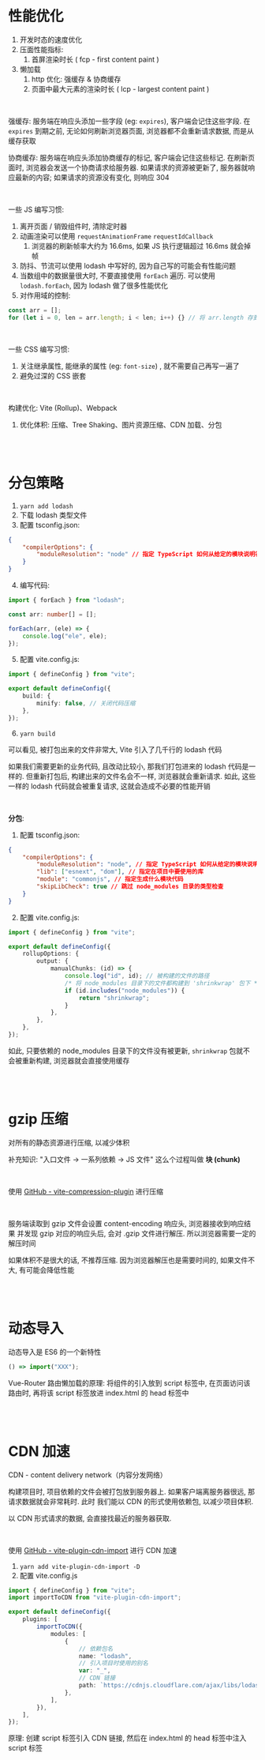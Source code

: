 # 性能优化

1.  开发时态的速度优化
2.  压面性能指标:
    1.  首屏渲染时长 ( fcp - first content paint )
3.  懒加载
    1.  http 优化: 强缓存 & 协商缓存
    2.  页面中最大元素的渲染时长 ( lcp - largest content paint )

<br>

强缓存: 服务端在响应头添加一些字段 (eg: `expires`), 客户端会记住这些字段. 在 `expires` 到期之前, 无论如何刷新浏览器页面, 浏览器都不会重新请求数据, 而是从缓存获取

协商缓存: 服务端在响应头添加协商缓存的标记, 客户端会记住这些标记. 在刷新页面时, 浏览器会发送一个协商请求给服务器. 如果请求的资源被更新了, 服务器就响应最新的内容; 如果请求的资源没有变化, 则响应 304

<br>

一些 JS 编写习惯:

1.  离开页面 / 销毁组件时, 清除定时器
2.  动画渲染可以使用 `requestAnimationFrame` `requestIdCallback`
    1.  浏览器的刷新帧率大约为 16.6ms, 如果 JS 执行逻辑超过 16.6ms 就会掉帧
3.  防抖、节流可以使用 lodash 中写好的, 因为自己写的可能会有性能问题
4.  当数组中的数据量很大时, 不要直接使用 `forEach` 遍历. 可以使用 `lodash.forEach`, 因为 lodash 做了很多性能优化
5.  对作用域的控制:

```ts
const arr = [];
for (let i = 0, len = arr.length; i < len; i++) {} // 将 arr.length 存到 len 中
```

<br>

一些 CSS 编写习惯:

1.  关注继承属性, 能继承的属性 (eg: `font-size`) , 就不需要自己再写一遍了
2.  避免过深的 CSS 嵌套

<br>

构建优化: Vite (Rollup)、Webpack

1.  优化体积: 压缩、Tree Shaking、图片资源压缩、CDN 加载、分包

<br><br>

# 分包策略

1.  `yarn add lodash`
2.  下载 lodash 类型文件
3.  配置 tsconfig.json:

```json
{
    "compilerOptions": {
        "moduleResolution": "node" // 指定 TypeScript 如何从给定的模块说明符查找文件
    }
}
```

4.  编写代码:

```ts
import { forEach } from "lodash";

const arr: number[] = [];

forEach(arr, (ele) => {
    console.log("ele", ele);
});
```

5.  配置 vite.config.js:

```ts
import { defineConfig } from "vite";

export default defineConfig({
    build: {
        minify: false, // 关闭代码压缩
    },
});
```

6.  `yarn build`

可以看见, 被打包出来的文件非常大, Vite 引入了几千行的 lodash 代码

如果我们需要更新的业务代码, 且改动比较小, 那我们打包进来的 lodash 代码是一样的. 但重新打包后, 构建出来的文件名会不一样, 浏览器就会重新请求. 如此, 这些一样的 lodash 代码就会被重复请求, 这就会造成不必要的性能开销

<br>

**分包**:

1.  配置 tsconfig.json:

```json
{
    "compilerOptions": {
        "moduleResolution": "node", // 指定 TypeScript 如何从给定的模块说明符查找文件
        "lib": ["esnext", "dom"], // 指定在项目中要使用的库
        "module": "commonjs", // 指定生成什么模块代码
        "skipLibCheck": true // 跳过 node_modules 目录的类型检查
    }
}
```

2.  配置 vite.config.js:

```ts
import { defineConfig } from "vite";

export default defineConfig({
    rollupOptions: {
        output: {
            manualChunks: (id) => {
                console.log("id", id); // 被构建的文件的路径
                /* 将 node_modules 目录下的文件都构建到 'shrinkwrap' 包下 */
                if (id.includes("node_modules")) {
                    return "shrinkwrap";
                }
            },
        },
    },
});
```

如此, 只要依赖的 node_modules 目录下的文件没有被更新, `shrinkwrap` 包就不会被重新构建, 浏览器就会直接使用缓存

<br><br>

# gzip 压缩

对所有的静态资源进行压缩, 以减少体积

补充知识: "入口文件 → 一系列依赖 → JS 文件" 这么个过程叫做 **块 (chunk)**

<br>

使用 [GitHub - vite-compression-plugin](https://github.com/nonzzz/vite-compression-plugin) 进行压缩

<br>

服务端读取到 gzip 文件会设置 content-encoding 响应头, 浏览器接收到响应结果 并发现 gzip 对应的响应头后, 会对 .gzip 文件进行解压. 所以浏览器需要一定的解压时间

如果体积不是很大的话, 不推荐压缩. 因为浏览器解压也是需要时间的, 如果文件不大, 有可能会降低性能

<br><br>

# 动态导入

动态导入是 ES6 的一个新特性

```ts
() => import("XXX");
```

Vue-Router 路由懒加载的原理: 将组件的引入放到 script 标签中, 在页面访问该路由时, 再将该 script 标签放进 index.html 的 head 标签中

<br><br>

# CDN 加速

CDN - content delivery network（内容分发网络）

构建项目时, 项目依赖的文件会被打包放到服务器上. 如果客户端离服务器很远, 那请求数据就会非常耗时. 此时 我们能以 CDN 的形式使用依赖包, 以减少项目体积.

以 CDN 形式请求的数据, 会直接找最近的服务器获取.

<br>

使用 [GitHub - vite-plugin-cdn-import](https://github.com/MMF-FE/vite-plugin-cdn-import) 进行 CDN 加速

1.  `yarn add vite-plugin-cdn-import -D`
2.  配置 vite.config.js

```ts
import { defineConfig } from "vite";
import importToCDN from "vite-plugin-cdn-import";

export default defineConfig({
    plugins: [
        importToCDN({
            modules: [
                {
                    // 依赖包名
                    name: "lodash",
                    // 引入项目时使用的别名
                    var: "_",
                    // CDN 链接
                    path: `https://cdnjs.cloudflare.com/ajax/libs/lodash.js/4.17.21/lodash.min.js`,
                },
            ],
        }),
    ],
});
```

原理: 创建 script 标签引入 CDN 链接, 然后在 index.html 的 head 标签中注入 script 标签

<br>
